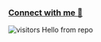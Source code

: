 ### [Connect with me 💬](https://kunalkushwaha.com) 
![visitors](https://visitor-badge.laobi.icu/badge?page_id=kunal-kushwaha.kunal-kushwaha)
Hello from repo

